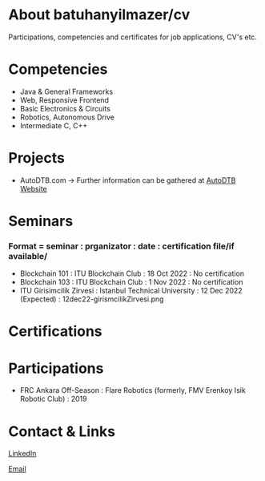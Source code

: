 # About batuhanyilmazer/cv
Participations, competencies and certificates for job applications, CV's etc.

# Competencies
  - Java & General Frameworks
  - Web, Responsive Frontend
  - Basic Electronics & Circuits
  - Robotics, Autonomous Drive
  - Intermediate C, C++

# Projects
  - AutoDTB.com -> Further information can be gathered at [AutoDTB Website](https://www.autodtb.com/ "Click to see AutoDTB Website!")

# Seminars 
### Format = seminar : prganizator : date : certification file/if available/ 
  - Blockchain 101           : ITU Blockchain Club           : 18 Oct 2022            : No certification
  - Blockchain 103           : ITU Blockchain Club           : 1 Nov 2022             : No certification
  - ITU Girisimcilik Zirvesi : Istanbul Technical University : 12 Dec 2022 (Expected) : 12dec22-girismcilikZirvesi.png 

# Certifications

# Participations
  - FRC Ankara Off-Season : Flare Robotics (formerly, FMV Erenkoy Isik Robotic Club) : 2019

# Contact & Links
[LinkedIn](https://www.linkedin.com/in/batuhan-y%C4%B1lmazer-236a13244/ "Click to see my LinkedIn Account!")

[Email](mailto:batu@duck.com)
